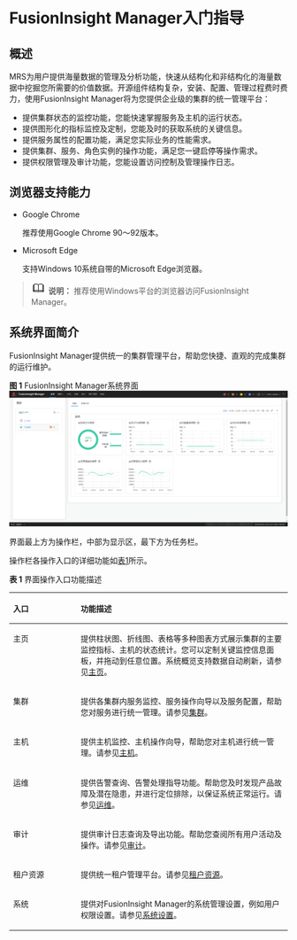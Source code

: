 # FusionInsight Manager入门指导<a name="admin_guide_000002"></a>

## 概述<a name="sb2d5a53755d54adf891138b7435dbc60"></a>

MRS为用户提供海量数据的管理及分析功能，快速从结构化和非结构化的海量数据中挖掘您所需要的价值数据。开源组件结构复杂，安装、配置、管理过程费时费力，使用FusionInsight Manager将为您提供企业级的集群的统一管理平台：

-   提供集群状态的监控功能，您能快速掌握服务及主机的运行状态。
-   提供图形化的指标监控及定制，您能及时的获取系统的关键信息。
-   提供服务属性的配置功能，满足您实际业务的性能需求。
-   提供集群、服务、角色实例的操作功能，满足您一键启停等操作需求。
-   提供权限管理及审计功能，您能设置访问控制及管理操作日志。

## 浏览器支持能力<a name="s63688bdf94ac4e9e90fcb1b58a733b0f"></a>

-   Google Chrome

    推荐使用Google Chrome 90～92版本。

-   Microsoft Edge

    支持Windows 10系统自带的Microsoft Edge浏览器。


>![](public_sys-resources/icon-note.gif) **说明：** 
>推荐使用Windows平台的浏览器访问FusionInsight Manager。

## 系统界面简介<a name="s3e5089f23da54b50b00fd02a880eecf0"></a>

FusionInsight Manager提供统一的集群管理平台，帮助您快捷、直观的完成集群的运行维护。

**图 1**  FusionInsight Manager系统界面<a name="fig17147104320359"></a>  
![](figures/FusionInsight-Manager系统界面.png "FusionInsight-Manager系统界面")

界面最上方为操作栏，中部为显示区，最下方为任务栏。

操作栏各操作入口的详细功能如[表1](#t2e8dff27d0214c0885ce9fa207af6953)所示。

**表 1**  界面操作入口功能描述

<a name="t2e8dff27d0214c0885ce9fa207af6953"></a>
<table><thead align="left"><tr id="zh-cn_topic_0046736886_row34076345"><th class="cellrowborder" valign="top" width="24.240000000000002%" id="mcps1.2.3.1.1"><p id="zh-cn_topic_0046736886_p8720581"><a name="zh-cn_topic_0046736886_p8720581"></a><a name="zh-cn_topic_0046736886_p8720581"></a>入口</p>
</th>
<th class="cellrowborder" valign="top" width="75.76%" id="mcps1.2.3.1.2"><p id="zh-cn_topic_0046736886_p35278494"><a name="zh-cn_topic_0046736886_p35278494"></a><a name="zh-cn_topic_0046736886_p35278494"></a>功能描述</p>
</th>
</tr>
</thead>
<tbody><tr id="zh-cn_topic_0046736886_row38985771"><td class="cellrowborder" valign="top" width="24.240000000000002%" headers="mcps1.2.3.1.1 "><p id="zh-cn_topic_0046736886_p3730901"><a name="zh-cn_topic_0046736886_p3730901"></a><a name="zh-cn_topic_0046736886_p3730901"></a>主页</p>
</td>
<td class="cellrowborder" valign="top" width="75.76%" headers="mcps1.2.3.1.2 "><p id="zh-cn_topic_0046736886_p35472543"><a name="zh-cn_topic_0046736886_p35472543"></a><a name="zh-cn_topic_0046736886_p35472543"></a>提供柱状图、折线图、表格等多种图表方式展示集群的主要监控指标、主机的状态统计。您可以定制关键监控信息面板，并拖动到任意位置。系统概览支持数据自动刷新，请参见<a href="主页.md">主页</a>。</p>
</td>
</tr>
<tr id="zh-cn_topic_0046736886_row50817438"><td class="cellrowborder" valign="top" width="24.240000000000002%" headers="mcps1.2.3.1.1 "><p id="zh-cn_topic_0046736886_p22571789"><a name="zh-cn_topic_0046736886_p22571789"></a><a name="zh-cn_topic_0046736886_p22571789"></a>集群</p>
</td>
<td class="cellrowborder" valign="top" width="75.76%" headers="mcps1.2.3.1.2 "><p id="zh-cn_topic_0046736886_p13162753"><a name="zh-cn_topic_0046736886_p13162753"></a><a name="zh-cn_topic_0046736886_p13162753"></a>提供各集群内服务监控、服务操作向导以及服务配置，帮助您对服务进行统一管理。请参见<a href="集群.md">集群</a>。</p>
</td>
</tr>
<tr id="zh-cn_topic_0046736886_row59550034"><td class="cellrowborder" valign="top" width="24.240000000000002%" headers="mcps1.2.3.1.1 "><p id="zh-cn_topic_0046736886_p58823444"><a name="zh-cn_topic_0046736886_p58823444"></a><a name="zh-cn_topic_0046736886_p58823444"></a>主机</p>
</td>
<td class="cellrowborder" valign="top" width="75.76%" headers="mcps1.2.3.1.2 "><p id="zh-cn_topic_0046736886_p66835684"><a name="zh-cn_topic_0046736886_p66835684"></a><a name="zh-cn_topic_0046736886_p66835684"></a>提供主机监控、主机操作向导，帮助您对主机进行统一管理。请参见<a href="主机.md">主机</a>。</p>
</td>
</tr>
<tr id="zh-cn_topic_0046736886_row44981334"><td class="cellrowborder" valign="top" width="24.240000000000002%" headers="mcps1.2.3.1.1 "><p id="zh-cn_topic_0046736886_p19609461"><a name="zh-cn_topic_0046736886_p19609461"></a><a name="zh-cn_topic_0046736886_p19609461"></a>运维</p>
</td>
<td class="cellrowborder" valign="top" width="75.76%" headers="mcps1.2.3.1.2 "><p id="zh-cn_topic_0046736886_p1109357"><a name="zh-cn_topic_0046736886_p1109357"></a><a name="zh-cn_topic_0046736886_p1109357"></a>提供告警查询、告警处理指导功能。帮助您及时发现产品故障及潜在隐患，并进行定位排除，以保证系统正常运行。请参见<a href="运维.md">运维</a>。</p>
</td>
</tr>
<tr id="zh-cn_topic_0046736886_row22749082"><td class="cellrowborder" valign="top" width="24.240000000000002%" headers="mcps1.2.3.1.1 "><p id="zh-cn_topic_0046736886_p30736335"><a name="zh-cn_topic_0046736886_p30736335"></a><a name="zh-cn_topic_0046736886_p30736335"></a>审计</p>
</td>
<td class="cellrowborder" valign="top" width="75.76%" headers="mcps1.2.3.1.2 "><p id="zh-cn_topic_0046736886_p59536994"><a name="zh-cn_topic_0046736886_p59536994"></a><a name="zh-cn_topic_0046736886_p59536994"></a>提供审计日志查询及导出功能。帮助您查阅所有用户活动及操作。请参见<a href="审计.md">审计</a>。</p>
</td>
</tr>
<tr id="zh-cn_topic_0046736886_row57767187"><td class="cellrowborder" valign="top" width="24.240000000000002%" headers="mcps1.2.3.1.1 "><p id="zh-cn_topic_0046736886_p48630602"><a name="zh-cn_topic_0046736886_p48630602"></a><a name="zh-cn_topic_0046736886_p48630602"></a>租户资源</p>
</td>
<td class="cellrowborder" valign="top" width="75.76%" headers="mcps1.2.3.1.2 "><p id="zh-cn_topic_0046736886_p18228690"><a name="zh-cn_topic_0046736886_p18228690"></a><a name="zh-cn_topic_0046736886_p18228690"></a>提供统一租户管理平台。请参见<a href="租户资源.md">租户资源</a>。</p>
</td>
</tr>
<tr id="zh-cn_topic_0046736886_row128898"><td class="cellrowborder" valign="top" width="24.240000000000002%" headers="mcps1.2.3.1.1 "><p id="zh-cn_topic_0046736886_p10440787"><a name="zh-cn_topic_0046736886_p10440787"></a><a name="zh-cn_topic_0046736886_p10440787"></a>系统</p>
</td>
<td class="cellrowborder" valign="top" width="75.76%" headers="mcps1.2.3.1.2 "><p id="zh-cn_topic_0046736886_p28032468"><a name="zh-cn_topic_0046736886_p28032468"></a><a name="zh-cn_topic_0046736886_p28032468"></a>提供对FusionInsight Manager的系统管理设置，例如用户权限设置。请参见<a href="系统设置.md">系统设置</a>。</p>
</td>
</tr>
</tbody>
</table>

